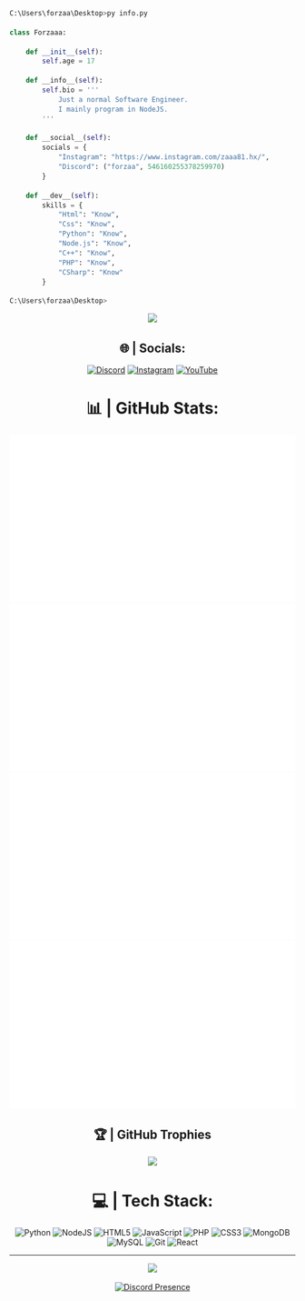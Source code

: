 ```python
C:\Users\forzaa\Desktop>py info.py

class Forzaaa:

    def __init__(self):
        self.age = 17

    def __info__(self):
        self.bio = '''
            Just a normal Software Engineer.
            I mainly program in NodeJS.
        '''

    def __social__(self):
        socials = {
            "Instagram": "https://www.instagram.com/zaaa81.hx/",
            "Discord": ("forzaa", 546160255378259970)
        }

    def __dev__(self):
        skills = {
            "Html": "Know",
            "Css": "Know",
            "Python": "Know",
            "Node.js": "Know",
            "C++": "Know",
            "PHP": "Know",
            "CSharp": "Know"
        }

C:\Users\forzaa\Desktop>
```

<div align="center">
  
![](https://moe-counter.glitch.me/get/@Code4Zaaa?theme=rule34)

## 🌐 | Socials:
[![Discord](https://img.shields.io/badge/Discord-%237289DA.svg?logo=discord&logoColor=white)](TSdpyMMfrU) [![Instagram](https://img.shields.io/badge/Instagram-%23E4405F.svg?logo=Instagram&logoColor=white)](https://instagram.com/zaaa81.hx) [![YouTube](https://img.shields.io/badge/YouTube-%23FF0000.svg?logo=YouTube&logoColor=white)](https://youtube.com/@Code4Zaaa) 

# 📊 | GitHub Stats:
![](https://raw.githubusercontent.com/Code4Zaaa/github-stats/master/generated/overview.svg#gh-dark-mode-only)
![](https://raw.githubusercontent.com/Code4Zaaa/github-stats/master/generated/overview.svg#gh-light-mode-only)
![](https://raw.githubusercontent.com/Code4Zaaa/github-stats/master/generated/languages.svg#gh-dark-mode-only)
![](https://raw.githubusercontent.com/Code4Zaaa/github-stats/master/generated/languages.svg#gh-light-mode-only)

## 🏆 | GitHub Trophies
![](https://github-profile-trophy.vercel.app/?username=Code4Zaaa&theme=radical&no-frame=false&no-bg=true&margin-w=4)

# 💻 | Tech Stack:
![Python](https://img.shields.io/badge/python-3670A0?style=for-the-badge&logo=python&logoColor=ffdd54) ![NodeJS](https://img.shields.io/badge/node.js-6DA55F?style=for-the-badge&logo=node.js&logoColor=white) ![HTML5](https://img.shields.io/badge/html5-%23E34F26.svg?style=for-the-badge&logo=html5&logoColor=white) ![JavaScript](https://img.shields.io/badge/javascript-%23323330.svg?style=for-the-badge&logo=javascript&logoColor=%23F7DF1E) ![PHP](https://img.shields.io/badge/php-%23777BB4.svg?style=for-the-badge&logo=php&logoColor=white) ![CSS3](https://img.shields.io/badge/css3-%231572B6.svg?style=for-the-badge&logo=css3&logoColor=white) ![MongoDB](https://img.shields.io/badge/MongoDB-%234ea94b.svg?style=for-the-badge&logo=mongodb&logoColor=white) ![MySQL](https://img.shields.io/badge/mysql-4479A1.svg?style=for-the-badge&logo=mysql&logoColor=white) ![Git](https://img.shields.io/badge/git-%23F05033.svg?style=for-the-badge&logo=git&logoColor=white) ![React](https://img.shields.io/badge/react-%2361DAFB.svg?style=for-the-badge&logo=react&logoColor=white)


---
[![](https://visitcount.itsvg.in/api?id=Code4Zaaa&icon=2&color=12)](https://visitcount.itsvg.in)

[![Discord Presence](https://lanyard.cnrad.dev/api/546160255378259970)](https://discord.com/users/546160255378259970)
</div>
